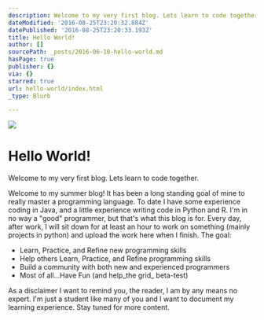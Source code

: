 ```yaml
---
description: Welcome to my very first blog. Lets learn to code together.
dateModified: '2016-08-25T23:20:32.884Z'
datePublished: '2016-08-25T23:20:33.193Z'
title: Hello World!
author: []
sourcePath: _posts/2016-06-10-hello-world.md
hasPage: true
publisher: {}
via: {}
starred: true
url: hello-world/index.html
_type: Blurb

---
```

![](https://the-grid-user-content.s3-us-west-2.amazonaws.com/86e5ea00-129a-4ef8-bb1c-d7e2bd58e448.jpg)

# Hello World!

Welcome to my very first blog. Lets learn to code together.

Welcome to my summer blog! It has been a long standing goal of mine to really master a programming language. To date I have some experience coding in Java, and a little experience writing code in Python and R. I'm in no way a "good" programmer, but that's what this blog is for. Every day, after work, I will sit down for at least an hour to work on something (mainly projects in python) and upload the work here when I finish. The goal:

* Learn, Practice, and Refine new programming skills
* Help others Learn, Practice, and Refine programming skills
* Build a community with both new and experienced programmers
* Most of all...Have Fun (and help_the grid_ beta-test)

As a disclaimer I want to remind you, the reader, I am by any means no expert. I'm just a student like many of you and I want to document my learning experience. Stay tuned for more content.